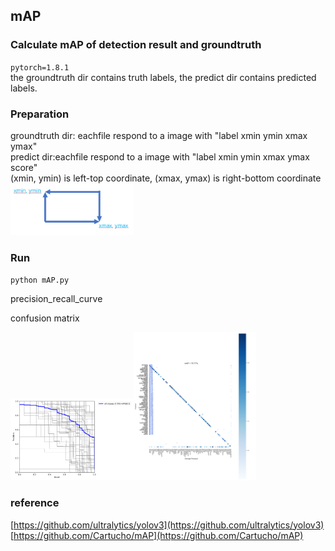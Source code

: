## mAP
### Calculate mAP of detection result and groundtruth

`
pytorch=1.8.1
`<br>
the groundtruth dir contains truth labels, the predict dir contains predicted labels.<br>
### Preparation
groundtruth dir: eachfile respond to a image with "label xmin ymin xmax ymax" <br>
predict dir:eachfile respond to a image with "label xmin ymin xmax ymax score" <br>
(xmin, ymin) is left-top coordinate, (xmax, ymax) is right-bottom coordinate<br>
<img src="output/coordi.png" width="39%" /><br>
### Run
`
python mAP.py
`
<br>
                    <p>precision_recall_curve</p>                                           <p>confusion matrix</p>
<img src="output/precision_recall_curve.png" width="39%" /><img src="output/mAP.png" width="39%" />
### reference
[https://github.com/ultralytics/yolov3](https://github.com/ultralytics/yolov3)<br>
[https://github.com/Cartucho/mAP](https://github.com/Cartucho/mAP)